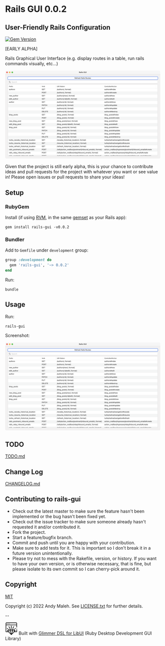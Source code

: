# Rails GUI 0.0.2
## User-Friendly Rails Configuration
[![Gem Version](https://badge.fury.io/rb/rails-gui.svg)](http://badge.fury.io/rb/rails-gui)

[EARLY ALPHA]

Rails Graphical User Interface (e.g. display routes in a table, run rails commands visually, etc...)

![rails gui rails routes screenshot](/screenshots/rails-gui-rails-routes.png)

Given that the project is still early alpha, this is your chance to contribute ideas and pull requests for the project with whatever you want or see value in! Please open issues or pull requests to share your ideas!

## Setup

### RubyGem

Install (if using [RVM](https://rvm.io/), in the same [gemset](https://rvm.io/gemsets/basics) as your Rails app):

```
gem install rails-gui -v0.0.2
```

### Bundler

Add to `Gemfile` under `development` group:

```ruby
group :development do
  gem 'rails-gui', '~> 0.0.2'
end
```

Run:

```
bundle
```

## Usage

Run:

```
rails-gui
```

Screenshot:

![rails gui rails routes screenshot](/screenshots/rails-gui-rails-routes.png)

## TODO

[TODO.md](TODO.md)

## Change Log

[CHANGELOG.md](CHANGELOG.md)

## Contributing to rails-gui

-   Check out the latest master to make sure the feature hasn't been
    implemented or the bug hasn't been fixed yet.
-   Check out the issue tracker to make sure someone already hasn't
    requested it and/or contributed it.
-   Fork the project.
-   Start a feature/bugfix branch.
-   Commit and push until you are happy with your contribution.
-   Make sure to add tests for it. This is important so I don't break it
    in a future version unintentionally.
-   Please try not to mess with the Rakefile, version, or history. If
    you want to have your own version, or is otherwise necessary, that
    is fine, but please isolate to its own commit so I can cherry-pick
    around it.

## Copyright

[MIT](LICENSE.txt)

Copyright (c) 2022 Andy Maleh. See [LICENSE.txt](LICENSE.txt) for further details.

--

[<img src="https://raw.githubusercontent.com/AndyObtiva/glimmer/master/images/glimmer-logo-hi-res.png" height=40 />](https://github.com/AndyObtiva/glimmer) Built with [Glimmer DSL for LibUI](https://github.com/AndyObtiva/glimmer-dsl-libui) (Ruby Desktop Development GUI Library)
